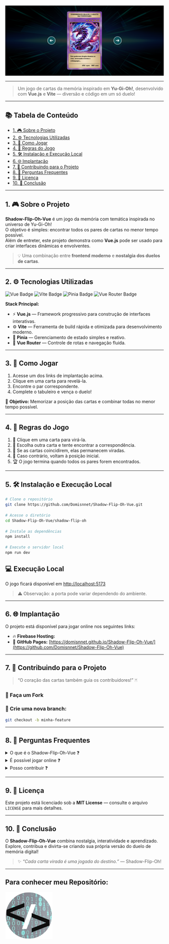 ![Shadow-Flip-Oh!](https://github.com/Domisnnet/Shadow-Flip-Oh-Vue/blob/main/public/images/shadow-flip-oh.png)

---

> Um jogo de cartas da memória inspirado em **Yu-Gi-Oh!**, desenvolvido com **Vue.js** e **Vite** — diversão e código em um só duelo!

---

## 📚 **Tabela de Conteúdo**
- [1. 🎮 Sobre o Projeto](#1--sobre-o-projeto)
- [2. ⚙️ Tecnologias Utilizadas](#2-️-tecnologias-utilizadas)
- [3. 🚀 Como Jogar](#3--como-jogar)
- [4. 🧩 Regras do Jogo](#4--regras-do-jogo)
- [5. 🛠️ Instalação e Execução Local ](#5-️-instalação-e-execução-local)
- [6. 🌐 Implantação](#6--implantação)
- [7. 🤝 Contribuindo para o Projeto](#7--contribuindo-para-o-projeto)
- [8. 🧠 Perguntas Frequentes](#8--perguntas-frequentes)
- [9. 📜 Licença](#9-licença)
- [10. 📝 Conclusão](#10-conclusão)

---

## 1. 🎮 **Sobre o Projeto**

**Shadow-Flip-Oh-Vue** é um jogo da memória com temática inspirada no universo de Yu-Gi-Oh!  
O objetivo é simples: encontrar todos os pares de cartas no menor tempo possível.  
Além de entreter, este projeto demonstra como **Vue.js** pode ser usado para criar interfaces dinâmicas e envolventes.

> 💡 Uma combinação entre **frontend moderno** e **nostalgia dos duelos de cartas**.

---

## 2. ⚙️ **Tecnologias Utilizadas**

<p align="left">
  <img src="https://img.shields.io/badge/Vue.js-42b883?style=for-the-badge&logo=vue.js&logoColor=white" alt="Vue Badge">
  <img src="https://img.shields.io/badge/Vite-646cff?style=for-the-badge&logo=vite&logoColor=white" alt="Vite Badge">
  <img src="https://img.shields.io/badge/Pinia-fada7a?style=for-the-badge&logo=vue.js&logoColor=black" alt="Pinia Badge">
  <img src="https://img.shields.io/badge/Vue_Router-35495e?style=for-the-badge&logo=vue.js&logoColor=white" alt="Vue Router Badge">
</p>

**Stack Principal:**
- ⚡ **Vue.js** — Framework progressivo para construção de interfaces interativas.  
- ⚙️ **Vite** — Ferramenta de build rápida e otimizada para desenvolvimento moderno.  
- 🌿 **Pinia** — Gerenciamento de estado simples e reativo.  
- 🧭 **Vue Router** — Controle de rotas e navegação fluida.

---

## 3. 🚀 **Como Jogar**

1. Acesse um dos links de implantação acima.
2. Clique em uma carta para revelá-la.  
3. Encontre o par correspondente.  
4. Complete o tabuleiro e vença o duelo!

🎯 **Objetivo:** Memorizar a posição das cartas e combinar todas no menor tempo possível.

---

## 4. 🧩 **Regras do Jogo**

1. 🔹 Clique em uma carta para virá-la.  
2. 🔹 Escolha outra carta e tente encontrar a correspondência.  
3. 🔹 Se as cartas coincidirem, elas permanecem viradas.  
4. 🔹 Caso contrário, voltam à posição inicial.  
5. 🏆 O jogo termina quando todos os pares forem encontrados.

---

## 5. 🛠️ **Instalação e Execução Local**

```bash
# Clone o repositório
git clone https://github.com/Domisnnet/Shadow-Flip-Oh-Vue.git

# Acesse o diretório
cd Shadow-Flip-Oh-Vue/shadow-flip-oh

# Instale as dependências
npm install

# Execute o servidor local
npm run dev
```

## 💻 Execução Local

O jogo ficará disponível em [http://localhost:5173](http://localhost:5173)  
> ⚠️ Observação: a porta pode variar dependendo do ambiente.

---

## 6. 🌐 Implantação

O projeto está disponível para jogar online nos seguintes links:

- 🔥 **Firebase Hosting:** []()
- 🐙 **GitHub Pages:** [https://domisnnet.github.io/Shadow-Flip-Oh-Vue/](https://github.com/Domisnnet/Shadow-Flip-Oh-Vue)


---

## 7. 🤝 Contribuindo para o Projeto

> “O coração das cartas também guia os contribuidores!” 🃏

### 🍴 Faça um Fork

### 🌱 Crie uma nova branch:
```bash
git checkout -b minha-feature
```
---

## 8. 🧠 Perguntas Frequentes

<details>
<summary>O que é o Shadow-Flip-Oh-Vue ❓</summary>

- Um jogo de cartas da memória com estética inspirada em Yu-Gi-Oh!, feito com Vue.js e Vite.

</details>

<details>
<summary>É possível jogar online ❓</summary>

- Sim! Os links de implantação estão disponíveis na seção [Implantação](#6--implantação).

</details>

<details>
<summary>Posso contribuir ❓</summary>

- Claro! Basta seguir o guia de contribuição e abrir um Pull Request.

</details>

---

## 9. 📜 Licença

Este projeto está licenciado sob a **MIT License** — consulte o arquivo `LICENSE` para mais detalhes.

---

## 10. 📝 Conclusão

O **Shadow-Flip-Oh-Vue** combina nostalgia, interatividade e aprendizado.  
Explore, contribua e divirta-se criando sua própria versão do duelo de memória digital!

> ✨ *“Cada carta virada é uma jogada do destino.”* — Shadow-Flip-Oh!

---

## Para conhecer meu Repositório:

<a href="https://github.com/Domisnnet">
    <img src="https://github.com/Domisnnet/Shadow-Flip-Oh-Vue/blob/main/public/images/DomisDev.png" width="150px" height="150px" alt="Acessar perfil GitHub">
</a>